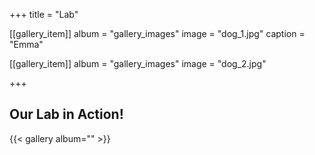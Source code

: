 +++
title = "Lab"

[[gallery_item]]
  album = "gallery_images"
  image = "dog_1.jpg"
  caption = "Emma"
  
[[gallery_item]]
  album = "gallery_images"
  image = "dog_2.jpg"
  
+++
<h2>Our Lab in Action!</h2>
{{< gallery album="<gallery_images>" >}} 
